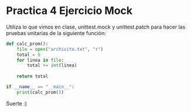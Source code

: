 # Practica 4 Ejercicio Mock

Utiliza lo que vimos en clase, unittest.mock y unittest.patch para hacer las pruebas unitarias de la siguiente función:

```python
def calc_prom():
    file = open("archivito.txt", "r")
    total = 0
    for linea in file:
        total += int(linea)
    
    return total

if __name__ == "__main__":
    print(calc_prom())
```

Suerte :)